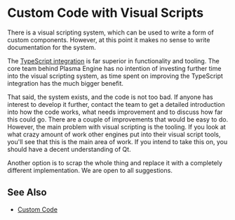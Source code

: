 # Custom Code with Visual Scripts

There is a visual scripting system, which can be used to write a form of custom components. However, at this point it makes no sense to write documentation for the system.

The [TypeScript integration](../typescript/typescript-overview.md) is far superior in functionality and tooling. The core team behind Plasma Engine has no intention of investing further time into the visual scripting system, as time spent on improving the TypeScript integration has the much bigger benefit.

That said, the system exists, and the code is not too bad. If anyone has interest to develop it further, contact the team to get a detailed introduction into how the code works, what needs improvement and to discuss how far this could go. There are a couple of improvements that would be easy to do. However, the main problem with visual scripting is the tooling. If you look at what crazy amount of work other engines put into their visual script tools, you'll see that this is the main area of work. If you intend to take this on, you should have a decent understanding of Qt.

Another option is to scrap the whole thing and replace it with a completely different implementation. We are open to all suggestions.

## See Also

* [Custom Code](../custom-code-overview.md)
